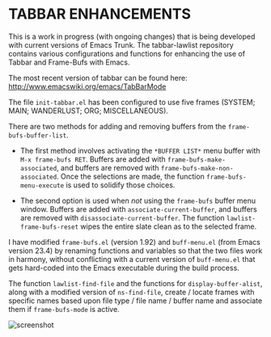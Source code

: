 TABBAR ENHANCEMENTS
=================

This is a work in progress (with ongoing changes) that is being developed with current versions of Emacs Trunk.  The tabbar-lawlist repository contains various configurations and functions for enhancing the use of Tabbar and Frame-Bufs with Emacs.

The most recent version of tabbar can be found here:  http://www.emacswiki.org/emacs/TabBarMode

The file `init-tabbar.el` has been configured to use five frames (SYSTEM; MAIN; WANDERLUST; ORG; MISCELLANEOUS).

There are two methods for adding and removing buffers from the `frame-bufs-buffer-list`.

* The first method involves activating the `*BUFFER LIST*` menu buffer with `M-x frame-bufs RET`.  Buffers are added with `frame-bufs-make-associated`, and buffers are removed with `frame-bufs-make-non-associated`.  Once the selections are made, the function `frame-bufs-menu-execute` is used to solidify those choices.
 
* The second option is used when *not* using the `frame-bufs` buffer menu window.  Buffers are added with `associate-current-buffer`, and buffers are removed with `disassociate-current-buffer`.  The function `lawlist-frame-bufs-reset` wipes the entire slate clean as to the selected frame.

I have modified `frame-bufs.el` (version 1.92) and `buff-menu.el` (from Emacs version 23.4) by renaming functions and variables so that the two files work in harmony, without conflicting with a current version of `buff-menu.el` that gets hard-coded into the Emacs executable during the build process.

The function `lawlist-find-file` and the functions for `display-buffer-alist`, along with a modified version of `ns-find-file`, create / locate frames with specific names based upon file type / file name / buffer name and associate them if `frame-bufs-mode` is active.

![screenshot](http://www.lawlist.com/images/frames_tabbar.png)
